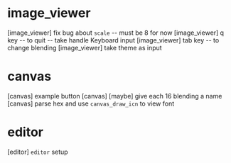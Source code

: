 # image_viewer

[image_viewer] fix bug about `scale` -- must be 8 for now
[image_viewer] q key -- to quit -- take handle Keyboard input
[image_viewer] tab key -- to change blending
[image_viewer] take theme as input

# canvas

[canvas] example button
[canvas] [maybe] give each 16 blending a name
[canvas] parse hex and use `canvas_draw_icn` to view font

# editor

[editor] `editor` setup
